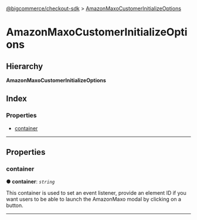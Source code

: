 [@bigcommerce/checkout-sdk](../README.md) > [AmazonMaxoCustomerInitializeOptions](../interfaces/amazonmaxocustomerinitializeoptions.md)

# AmazonMaxoCustomerInitializeOptions

## Hierarchy

**AmazonMaxoCustomerInitializeOptions**

## Index

### Properties

* [container](amazonmaxocustomerinitializeoptions.md#container)

---

## Properties

<a id="container"></a>

###  container

**● container**: *`string`*

This container is used to set an event listener, provide an element ID if you want users to be able to launch the AmazonMaxo modal by clicking on a button.

___

